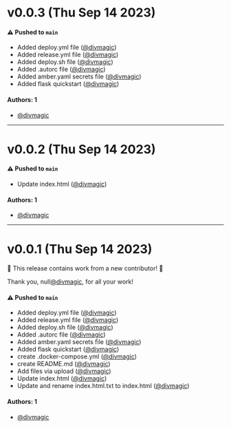 # v0.0.3 (Thu Sep 14 2023)

#### ⚠️ Pushed to `main`

- Added deploy.yml file ([@divmagic](https://github.com/divmagic))
- Added release.yml file ([@divmagic](https://github.com/divmagic))
- Added deploy.sh file ([@divmagic](https://github.com/divmagic))
- Added .autorc file ([@divmagic](https://github.com/divmagic))
- Added amber.yaml secrets file ([@divmagic](https://github.com/divmagic))
- Added flask quickstart ([@divmagic](https://github.com/divmagic))

#### Authors: 1

- [@divmagic](https://github.com/divmagic)

---

# v0.0.2 (Thu Sep 14 2023)

#### ⚠️ Pushed to `main`

- Update index.html ([@divmagic](https://github.com/divmagic))

#### Authors: 1

- [@divmagic](https://github.com/divmagic)

---

# v0.0.1 (Thu Sep 14 2023)

:tada: This release contains work from a new contributor! :tada:

Thank you, null[@divmagic](https://github.com/divmagic), for all your work!

#### ⚠️ Pushed to `main`

- Added deploy.yml file ([@divmagic](https://github.com/divmagic))
- Added release.yml file ([@divmagic](https://github.com/divmagic))
- Added deploy.sh file ([@divmagic](https://github.com/divmagic))
- Added .autorc file ([@divmagic](https://github.com/divmagic))
- Added amber.yaml secrets file ([@divmagic](https://github.com/divmagic))
- Added flask quickstart ([@divmagic](https://github.com/divmagic))
- create .docker-compose.yml ([@divmagic](https://github.com/divmagic))
- create README.md ([@divmagic](https://github.com/divmagic))
- Add files via upload ([@divmagic](https://github.com/divmagic))
- Update index.html ([@divmagic](https://github.com/divmagic))
- Update and rename index.html.txt to index.html ([@divmagic](https://github.com/divmagic))

#### Authors: 1

- [@divmagic](https://github.com/divmagic)
